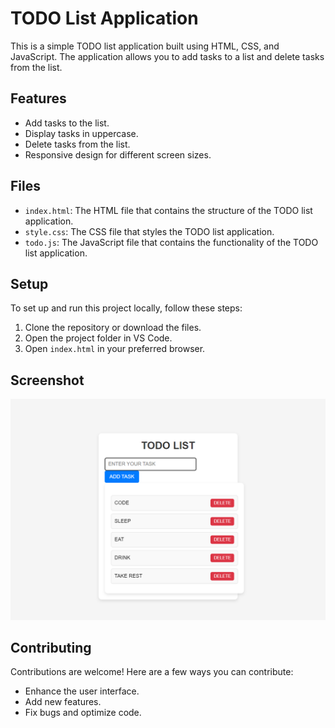 # TODO List Application

This is a simple TODO list application built using HTML, CSS, and JavaScript. The application allows you to add tasks to a list and delete tasks from the list.

## Features

- Add tasks to the list.
- Display tasks in uppercase.
- Delete tasks from the list.
- Responsive design for different screen sizes.

## Files

- `index.html`: The HTML file that contains the structure of the TODO list application.
- `style.css`: The CSS file that styles the TODO list application.
- `todo.js`: The JavaScript file that contains the functionality of the TODO list application.

## Setup

To set up and run this project locally, follow these steps:

1. Clone the repository or download the files.
2. Open the project folder in VS Code.
3. Open `index.html` in your preferred browser.

## Screenshot

![image Screenshot](image.png)

## Contributing

Contributions are welcome! Here are a few ways you can contribute:

- Enhance the user interface.
- Add new features.
- Fix bugs and optimize code.